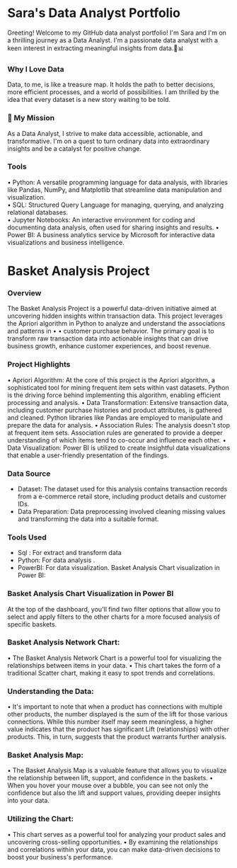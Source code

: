 # Sara's Data Analyst Portfolio
Greeting! Welcome to my GitHub data analyst portfolio! I'm Sara and I'm on a thrilling journey as a Data Analyst. I'm  a passionate data analyst with a keen interest in extracting meaningful insights from data.🐍📊
### Why I Love Data
Data, to me, is like a treasure map. It holds the path to better decisions, more efficient processes, and a world of possibilities. I am thrilled by the idea that every dataset is a new story waiting to be told.
### 🌟 My Mission
As a Data Analyst, I strive to make data accessible, actionable, and transformative. I'm on a quest to turn ordinary data into extraordinary insights and be a catalyst for positive change.
### Tools 
 • Python: A versatile programming language for data analysis, with libraries like Pandas, NumPy, and Matplotlib that streamline data manipulation and visualization.                               
 • SQL: Structured Query Language for managing, querying, and analyzing relational databases.                                                                                          
 • Jupyter Notebooks: An interactive environment for coding and documenting data analysis, often used for sharing insights and results.
 • Power BI: A business analytics service by Microsoft for interactive data visualizations and business intelligence.
# Basket Analysis Project
### Overview
The Basket Analysis Project is a powerful data-driven initiative aimed at uncovering hidden insights within transaction data. This project leverages the Apriori algorithm in Python to analyze and understand the associations and patterns in • 
• customer purchase behavior. The primary goal is to transform raw transaction data into actionable insights that can drive business growth, enhance customer experiences, and boost revenue.
### Project Highlights
 • Apriori Algorithm: At the core of this project is the Apriori algorithm, a sophisticated tool for mining frequent item sets within vast datasets. Python is the driving force behind implementing this algorithm, enabling efficient processing and analysis.
 • Data Transformation: Extensive transaction data, including customer purchase histories and product attributes, is gathered and cleaned. Python libraries like Pandas are employed to manipulate and prepare the data for analysis.
 • Association Rules: The analysis doesn't stop at frequent item sets. Association rules are generated to provide a deeper understanding of which items tend to co-occur and influence each other. 
 • Data Visualization: Power BI is utilized to create insightful data visualizations that enable a user-friendly presentation of the findings.
### Data Source
- Dataset: The dataset used for this analysis contains transaction records from a e-commerce retail store, including product details and customer IDs.
- Data Preparation: Data preprocessing involved cleaning missing values and transforming the data into a suitable format.
### Tools Used
- Sql : For extract and transform data
- Python: For data analysis .
- PowerBI: For data visualization.
  Basket Analysis Chart visualization in Power BI:
### Basket Analysis Chart Visualization in Power BI
At the top of the dashboard, you'll find two filter options that allow you to select and apply filters to the other charts for a more focused analysis of specific baskets.
### Basket Analysis Network Chart:
 • The Basket Analysis Network Chart is a powerful tool for visualizing the relationships between items in your data.
 • This chart takes the form of a traditional Scatter chart, making it easy to spot trends and correlations.
### Understanding the Data:
 • It's important to note that when a product has connections with multiple other products, the number displayed is the sum of the lift for those various connections. While this number itself may seem meaningless, a higher value indicates that the product has significant Lift (relationships) with other products. This, in turn, suggests that the product warrants further analysis.
### Basket Analysis Map:
 • The Basket Analysis Map is a valuable feature that allows you to visualize the relationship between lift, support, and confidence in the baskets.
 • When you hover your mouse over a bubble, you can see not only the confidence but also the lift and support values, providing deeper insights into your data.
### Utilizing the Chart:
 • This chart serves as a powerful tool for analyzing your product sales and uncovering cross-selling opportunities.
 • By examining the relationships and correlations within your data, you can make data-driven decisions to boost your business's performance.

